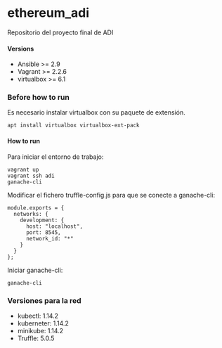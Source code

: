 # ethereum_adi
Repositorio del proyecto final de ADI

#### Versions

- Ansible >= 2.9
- Vagrant >= 2.2.6
- virtualbox >= 6.1

### Before how to run
Es necesario instalar virtualbox con su paquete de extensión.

```
apt install virtualbox virtualbox-ext-pack
```

#### How to run
Para iniciar el entorno de trabajo:

```
vagrant up
vagrant ssh adi
ganache-cli
```

Modificar el fichero truffle-config.js para que se conecte a ganache-cli:
```
module.exports = {
  networks: {
    development: {
      host: "localhost",
      port: 8545,
      network_id: "*"
    }
  }
};
```

Iniciar ganache-cli:
```
ganache-cli
```

### Versiones para la red

- kubectl: 1.14.2
- kuberneter: 1.14.2
- minikube: 1.14.2
- Truffle: 5.0.5
